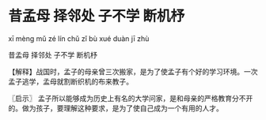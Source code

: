 # 昔孟母 择邻处 子不学 断机杼

xī mèng mǔ zé lín chǔ zǐ bù xué duàn jī zhù

昔孟母 择邻处 子不学 断机杼

【解释】战国时，孟子的母亲曾三次搬家，是为了使孟子有个好的学习环境。一次孟子逃学，孟母就割断织机的布来教子。

〖启示〗 孟子所以能够成为历史上有名的大学问家，是和母亲的严格教育分不开的。做为孩子，要理解这种要求，是为了使自己成为一个有用的人才。